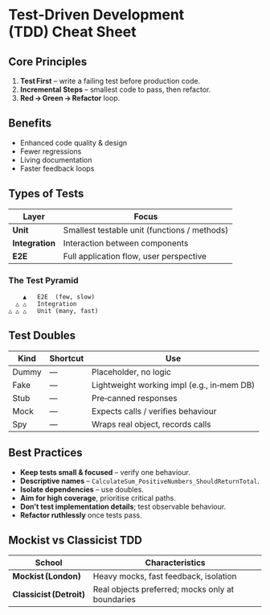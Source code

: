 # Test‑Driven Development (TDD) Cheat Sheet

## Core Principles

1. **Test First** – write a failing test before production code.
2. **Incremental Steps** – smallest code to pass, then refactor.
3. **Red → Green → Refactor** loop.

## Benefits

- Enhanced code quality & design
- Fewer regressions
- Living documentation
- Faster feedback loops

## Types of Tests

| Layer           | Focus                                        |
|-----------------|----------------------------------------------|
| **Unit**        | Smallest testable unit (functions / methods) |
| **Integration** | Interaction between components               |
| **E2E**         | Full application flow, user perspective      |

### The Test Pyramid

```text
    ▲   E2E  (few, slow)
  △ △   Integration
△ △ △   Unit (many, fast)
```

## Test Doubles

| Kind   | Shortcut | Use                                        |
|--------|----------|--------------------------------------------|
| Dummy  | —        | Placeholder, no logic                      |
| Fake   | —        | Lightweight working impl (e.g., in‑mem DB) |
| Stub   | —        | Pre‑canned responses                       |
| Mock   | —        | Expects calls / verifies behaviour         |
| Spy    | —        | Wraps real object, records calls           |

## Best Practices

- **Keep tests small & focused** – verify one behaviour.
- **Descriptive names** – `CalculateSum_PositiveNumbers_ShouldReturnTotal`.
- **Isolate dependencies** – use doubles.
- **Aim for high coverage**, prioritise critical paths.
- **Don’t test implementation details**; test observable behaviour.
- **Refactor ruthlessly** once tests pass.

## Mockist vs Classicist TDD

| School                   | Characteristics                                  |
|--------------------------|--------------------------------------------------|
| **Mockist (London)**     | Heavy mocks, fast feedback, isolation            |
| **Classicist (Detroit)** | Real objects preferred; mocks only at boundaries |
